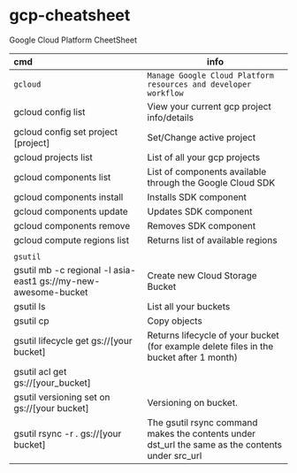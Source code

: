 # gcp-cheatsheet
Google Cloud Platform CheetSheet




|	cmd	|	info	|
|	:----	|	----	|
|	`gcloud`	|	`Manage Google Cloud Platform resources and developer workflow`	|
|	gcloud config list	|	View your current gcp project info/details	|
|	gcloud config set project [project]	|	Set/Change active project	|
|	gcloud projects list	|	List of all your gcp projects	|
|	gcloud components list	|	List of components available through the Google Cloud SDK	|
|	gcloud components install	|	Installs SDK component	|
|	gcloud components update	|	Updates SDK component	|
|	gcloud components remove	|	Removes SDK component	|
|	gcloud compute regions list	|	Returns list of available regions	|
|		|		|
|	`gsutil`	|		|
|	gsutil mb -c regional -l asia-east1 gs://my-new-awesome-bucket	|	Create new Cloud Storage Bucket	|
|	gsutil ls	|	List all your buckets	|
|	gsutil cp	|	Copy objects	|
|	gsutil lifecycle get gs://[your bucket]	|	Returns lifecycle of your bucket (for example delete files in the bucket after 1 month)	|
|	gsutil acl get gs://[your_bucket]	|		|
|	gsutil versioning set on gs://[your bucket]	|	Versioning on bucket.	|
|	gsutil rsync -r . gs://[your bucket]	|	The gsutil rsync command makes the contents under dst_url the same as the contents under src_url	|
